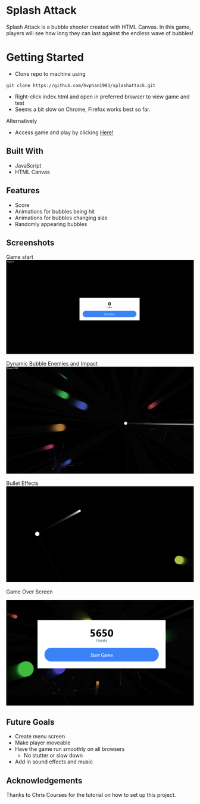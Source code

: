 # Splash Attack

Splash Attack is a bubble shooter created with HTML Canvas.
In this game, players will see how long they can last against the endless wave of bubbles!

# Getting Started
- Clone repo to machine using 
``` 
git clone https://github.com/hvphan1993/splashattack.git
```
- Right-click index.html and open in preferred browser to view game and test  
- Seems a bit slow on Chrome, Firefox works best so far.

Alternatively
- Access game and play by clicking [Here!](https://hvphan1993.github.io/)

## Built With
- JavaScript
- HTML Canvas

## Features
- Score
- Animations for bubbles being hit
- Animations for bubbles changing size
- Randomly appearing bubbles

## Screenshots

Game start
![Game load in](assets/img/startscreen.png)

Dynamic Bubble Enemies and Impact
![game in action](assets/img/actionshot1.png)

Bullet Effects
![bullet effects](assets/img/actionshot2.png)

Game Over Screen

![Game over screen](assets/img/gameover.png)

##  Future Goals
- Create menu screen
- Make player moveable
- Have the game run smoothly on all browsers
    - No stutter or slow down
- Add in sound effects and music

## Acknowledgements
Thanks to Chris Courses for the tutorial on how to set up this project. 


